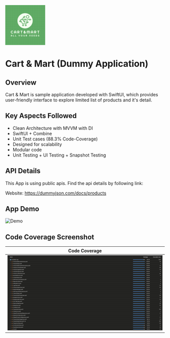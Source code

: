 <p align="left">
  <img src="ReadMeResources/CartAndMartLogo.png" width="25%">
</p>

# Cart & Mart (Dummy Application)

## Overview
Cart & Mart is sample application developed with SwiftUI, which provides user-friendly interface to explore limited list of products and it's detail.

## Key Aspects Followed
- Clean Architecture with MVVM with DI
- SwiftUI + Combine
- Unit Test cases (88.3% Code-Coverage)
- Designed for scalability 
- Modular code
- Unit Testing + UI Testing + Snapshot Testing

## API Details

This App is using public apis. Find the api details by following link:

Website: https://dummyjson.com/docs/products

## App Demo
<img src="ReadMeResources/CartAndMart.gif" alt="Demo" width="300">

## Code Coverage Screenshot

| Code Coverage                             |
| -------------------------------------- |
| ![Code Coverage](ReadMeResources/Coverage.png) |

